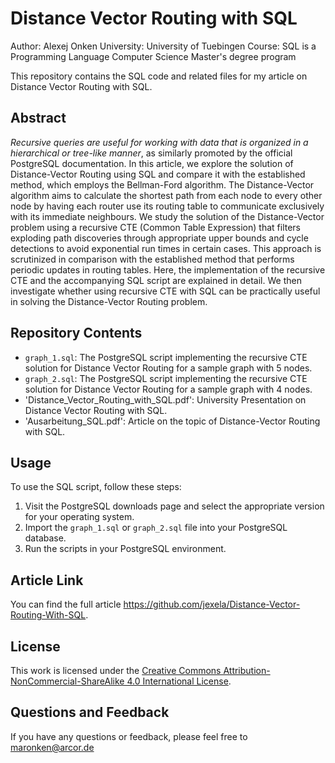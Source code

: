 # Distance Vector Routing with SQL

Author: Alexej Onken
University: University of Tuebingen
Course: SQL is a Programming Language
Computer Science Master's degree program

This repository contains the SQL code and related files for my article on Distance Vector Routing with SQL.

## Abstract

*Recursive queries are useful for working with data that is organized in a hierarchical or tree-like manner*, as similarly promoted by the official PostgreSQL documentation. In this article, we explore the solution of Distance-Vector Routing using SQL and compare it with the established method, which employs the Bellman-Ford algorithm. The Distance-Vector algorithm aims to calculate the shortest path from each node to every other node by having each router use its routing table to communicate exclusively with its immediate neighbours. We study the solution of the Distance-Vector problem using a recursive CTE (Common Table Expression) that filters exploding path discoveries through appropriate upper bounds and cycle detections to avoid exponential run times in certain cases. This approach is scrutinized in comparison with the established method that performs periodic updates in routing tables. Here, the implementation of the recursive CTE and the accompanying SQL script are explained in detail. We then investigate whether using recursive CTE with SQL can be practically useful in solving the Distance-Vector Routing problem.

## Repository Contents

- `graph_1.sql`: The PostgreSQL script implementing the recursive CTE solution for Distance Vector Routing for a sample graph with 5 nodes.
- `graph_2.sql`: The PostgreSQL script implementing the recursive CTE solution for Distance Vector Routing for a sample graph with 4 nodes.
- 'Distance_Vector_Routing_with_SQL.pdf': University Presentation on Distance Vector Routing with SQL.
-  'Ausarbeitung_SQL.pdf': Article on the topic of Distance-Vector Routing with SQL.

## Usage

To use the SQL script, follow these steps:

1. Visit the PostgreSQL downloads page and select the appropriate version for your operating system.
2. Import the `graph_1.sql` or `graph_2.sql` file into your PostgreSQL database.
3. Run the scripts in your PostgreSQL environment.

## Article Link

You can find the full article https://github.com/jexela/Distance-Vector-Routing-With-SQL.

## License

This work is licensed under the [Creative Commons Attribution-NonCommercial-ShareAlike 4.0 International License](http://creativecommons.org/licenses/by-nc-sa/4.0/).

## Questions and Feedback

If you have any questions or feedback, please feel free to maronken@arcor.de
